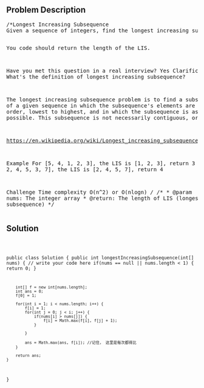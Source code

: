 <!--
<style>
  body { font-family: Arial, sans-serif; }
  .container { max-width: 100%; margin: 0 auto; padding: 10px; }
  .comment-block { background-color: #f9f9f9; padding: 10px; border-left: 5px solid #ccc; width: 200px; margin: 20px auto; overflow-wrap: break-word; white-space: pre-wrap; }
  .code-block { background-color: #f4f4f4; padding: 10px; border: 1px solid #ddd; width: 50%; margin: 20px auto; overflow-wrap: break-word; white-space: pre-wrap; }
</style>
-->

<div class='container'>
<h2>Problem Description</h2>
<div class='comment-block'>
<pre>
/*Longest Increasing Subsequence
Given a sequence of integers, find the longest increasing subsequence (LIS).

You code should return the length of the LIS.

Have you met this question in a real interview? Yes
Clarification
What's the definition of longest increasing subsequence?

The longest increasing subsequence problem is to find a subsequence of a given sequence in which the subsequence's 
elements are in sorted order, lowest to highest, and in which the subsequence is as long as possible. 
This subsequence is not necessarily contiguous, or unique.

https://en.wikipedia.org/wiki/Longest_increasing_subsequence

Example
For [5, 4, 1, 2, 3], the LIS is [1, 2, 3], return 3
For [4, 2, 4, 5, 3, 7], the LIS is [2, 4, 5, 7], return 4

Challenge 
Time complexity O(n^2) or O(nlogn)
*/
    /**
     * @param nums: The integer array
     * @return: The length of LIS (longest increasing subsequence)
     */
</pre>
</div>

<h2>Solution</h2>
<div class='code-block'>
<pre><code class='language-java'>

public class Solution {
    public int longestIncreasingSubsequence(int[] nums) {
        // write your code here
        if(nums == null || nums.length < 1) {
            return 0;
        }
        
        int[] f = new int[nums.length];
        int ans = 0;
        f[0] = 1;
        
        for(int i = 1; i < nums.length; i++) {
            f[i] = 1;
            for(int j = 0; j < i; j++) {
                if(nums[i] > nums[j]) {
                    f[i] = Math.max(f[i], f[j] + 1);
                }
              
            }
            
            ans = Math.max(ans, f[i]); //记住， 这里是每次都得比
        }
        
        return ans;
    }
}
</code></pre>
</div>
</div>
